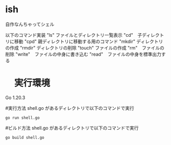 # ish 
自作なんちゃってシェル

以下のコマンド実装
"ls" ファイルとディレクトリ一覧表示
"cd"　子ディレクトリに移動
"cpd" 親ディレクトリに移動する用のコマンド
"mkdir" ディレクトリの作成
"rmdir" ディレクトリの削除
"touch" ファイルの作成
"rm"　ファイルの削除
"write"　ファイルの中身に書き込む
"read"　ファイルの中身を標準出力する

# 　実行環境
Go 1.20.3

#実行方法
shell.go があるディレクトリで以下のコマンドで実行

```
go run shell.go
```

#ビルド方法
shell.go があるディレクトリで以下のコマンドで実行

```
go build shell.go
```
